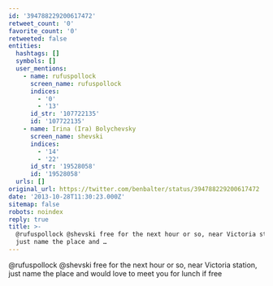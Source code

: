 ```yaml
---
id: '394788229200617472'
retweet_count: '0'
favorite_count: '0'
retweeted: false
entities:
  hashtags: []
  symbols: []
  user_mentions:
    - name: rufuspollock
      screen_name: rufuspollock
      indices:
        - '0'
        - '13'
      id_str: '107722135'
      id: '107722135'
    - name: Irina (Ira) Bolychevsky
      screen_name: shevski
      indices:
        - '14'
        - '22'
      id_str: '19528058'
      id: '19528058'
  urls: []
original_url: https://twitter.com/benbalter/status/394788229200617472
date: '2013-10-28T11:30:23.000Z'
sitemap: false
robots: noindex
reply: true
title: >-
  @rufuspollock @shevski free for the next hour or so, near Victoria station,
  just name the place and …
---
```


@rufuspollock @shevski free for the next hour or so, near Victoria station, just name the place and would love to meet you for lunch if free